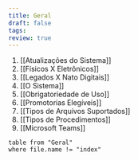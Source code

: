 ```yaml
---
title: Geral
draft: false
tags: 
review: true
---
```

1. [[Atualizações do Sistema]]
2. [[Físicos X Eletrônicos]]
3. [[Legados X Nato Digitais]]
4. [[O Sistema]]
5. [[Obrigatoriedade de Uso]]
6. [[Promotorias Elegíveis]]
7. [[Tipos de Arquivos Suportados]]
8. [[Tipos de Procedimentos]]
9. [[Microsoft Teams]]

```dataview
table from "Geral"
where file.name != "index"
```

